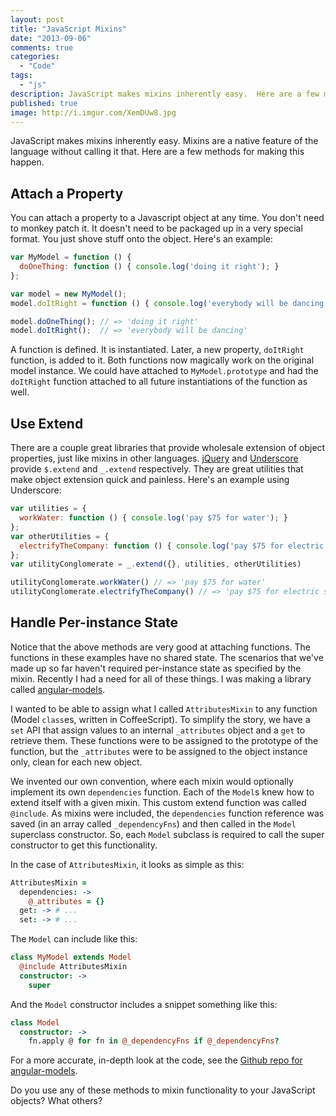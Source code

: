 ```yaml
---
layout: post
title: "JavaScript Mixins"
date: "2013-09-06"
comments: true
categories:
  - "Code"
tags:
  - "js"
description: JavaScript makes mixins inherently easy.  Here are a few methods.
published: true
image: http://i.imgur.com/XemDUw8.jpg
---
```


JavaScript makes mixins inherently easy.  Mixins are a native feature of the language without calling it that.  Here are a few methods for making this happen.

<!--more-->

## Attach a Property

You can attach a property to a Javascript object at any time.  You don't need to monkey patch it.  It doesn't need to be packaged up in a very special format.  You just shove stuff onto the object.  Here's an example:

```javascript
var MyModel = function () {
  doOneThing: function () { console.log('doing it right'); }
};

var model = new MyModel();
model.doItRight = function () { console.log('everybody will be dancing'); };

model.doOneThing(); // => 'doing it right'
model.doItRight();  // => 'everybody will be dancing'
```

A function is defined.  It is instantiated.  Later, a new property, `doItRight` function, is added to it.  Both functions now magically work on the original model instance.  We could have attached to `MyModel.prototype` and had the `doItRight` function attached to all future instantiations of the function as well.

## Use Extend

There are a couple great libraries that provide wholesale extension of object properties, just like mixins in other languages.  [jQuery](http://api.jquery.com/jQuery.extend/) and [Underscore](http://underscorejs.org/#extend) provide `$.extend` and `_.extend` respectively.  They are great utilities that make object extension quick and painless.  Here's an example using Underscore:

```javascript
var utilities = {
  workWater: function () { console.log('pay $75 for water'); }
};
var otherUtilities = {
  electrifyTheCompany: function () { console.log('pay $75 for electric slides'); }
};
var utilityConglomerate = _.extend({}, utilities, otherUtilities)

utilityConglomerate.workWater() // => 'pay $75 for water'
utilityConglomerate.electrifyTheCompany() // => 'pay $75 for electric slides'
```

## Handle Per-instance State

Notice that the above methods are very good at attaching functions.  The functions in these examples have no shared state.  The scenarios that we've made up so far haven't required per-instance state as specified by the mixin.  Recently I had a need for all of these things.  I was making a library called [angular-models](http://octanner.github.io/angular-models/).

I wanted to be able to assign what I called `AttributesMixin` to any function (Model `class`es, written in CoffeeScript).  To simplify the story, we have a `set` API that assign values to an internal `_attributes` object and a `get` to retrieve them.  These functions were to be assigned to the prototype of the function, but the `_attributes` were to be assigned to the object instance only, clean for each new object.

We invented our own convention, where each mixin would optionally implement its own `dependencies` function.  Each of the `Model`s knew how to extend itself with a given mixin.  This custom extend function was called `@include`.  As mixins were included, the `dependencies` function reference was saved (in an array called `_dependencyFns`) and then called in the `Model` superclass constructor.  So, each `Model` subclass is required to call the super constructor to get this functionality.

In the case of `AttributesMixin`, it looks as simple as this:

```coffeescript
AttributesMixin =
  dependencies: ->
    @_attributes = {}
  get: -> # ...
  set: -> # ...
```

The `Model` can include like this:

```coffeescript
class MyModel extends Model
  @include AttributesMixin
  constructor: ->
    super
```

And the `Model` constructor includes a snippet something like this:

```coffeescript
class Model
  constructor: ->
    fn.apply @ for fn in @_dependencyFns if @_dependencyFns?
```

For a more accurate, in-depth look at the code, see the [Github repo for angular-models](https://github.com/octanner/angular-models).

Do you use any of these methods to mixin functionality to your JavaScript objects?  What others?
